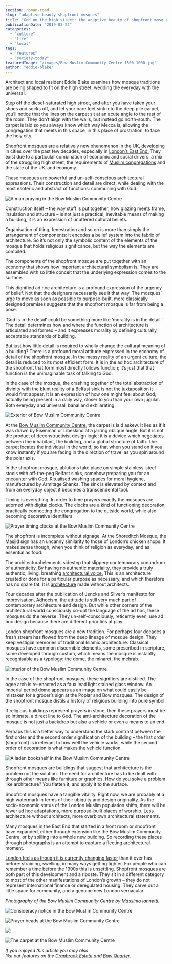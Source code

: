 ```yaml
---
section: roman-road
slug: "adaptive-beauty-shopfront-mosques"
title: "God on the high street: the adaptive beauty of shopfront mosques"
publicationDate: "2019-03-22"
categories: 
  - "culture"
  - "life"
  - "local"
tags: 
  - "features"
  - "society-today"
featuredImage: "/images/Bow-Muslim-Community-Centre-1500-1000.jpg"
author: "eddie-blake"
---
```


Architect and local resident Eddie Blake examines how mosque traditions are being shaped to fit on the high street, wedding the everyday with the universal. 

Step off the diesel-saturated high street, and after you have taken your shoes and socks off, and let your bare feet sink into the deep pile carpet, you’ll notice that the lines on the carpet sit at an acute angle to the rest of the room. They don’t align with the walls, but instead go north-south. The carpet is laid so you always know which way Mecca is, allowing the congregation that meets in this space, in this place of prostration, to face the holy city.

Shopfront mosques are a relatively new phenomenon in the UK, developing in cities over the past few decades, especially in [London’s East End.](https://romanroadlondon.com/artist-ed-gray-painting-east-london/) They exist due to a particular combination of economic and social drivers: a mix of the struggling high street, the requirements of [Muslim congregations](https://romanroadlondon.com/ebadur-rahman-nujum-sports-helping-muslim-athletes-flourish-ramadan/) and the state of the UK land economy.

These mosques are powerful and un-self-conscious architectural expressions. Their construction and detail are direct, while dealing with the most esoteric and abstract of functions: communing with God.

![A man praying in the Bow Muslim Community Centre](/images/Bow-Muslim-Community-Centre-8.jpg)

Construction itself – the way stuff is put together, how glazing meets frame, insulation and structure – is not just a practical, inevitable means of making a building, it is an expression of unuttered cultural beliefs.

Organisation of tiling, fenestration and so on is more than simply the arrangement of components: it encodes a belief system into the fabric of architecture. So it’s not only the symbolic content of the elements of the mosque that holds religious significance, but the way the elements are compiled.

The components of the shopfront mosque are put together with an economy that shows how important architectural symbolism is. They are assembled with so little conceit that the underlying expression comes to the surface.

This dignified ad hoc architecture is a profound expression of the urgency of belief. Not that the designers necessarily see it that way. The mosques’ urge to move as soon as possible to purpose-built, more classically designed premises suggests that the shopfront mosque is far from being a pose.

‘God is in the detail’ could be something more like ‘morality is in the detail.’ The detail determines how and where the function of architecture is articulated and formed – and it expresses morality by defining culturally acceptable standards of building.

But just how little detail is required to wholly change the cultural meaning of a building? There is a profound moral attitude expressed in the economy of detail of the shopfront mosque. In the messy reality of an urgent culture, the detail is reduced to its most efficient form. It is in the ad hoc architecture of the shopfront that form most directly follows function; it’s just that that function is the unimaginable task of talking to God.

In the case of the mosque, the crashing together of the total abstraction of divinity with the blunt reality of a Belfast sink is not the juxtaposition it would first appear. It is an expression of how one might feel about God, actually being present in a daily way, closer to you than your own jugular. Both everyday and universal, banal and exhilarating.

![Exterior of Bow Muslim Community Centre](/images/Bow-Muslim-Community-Centre-1-1024x683.jpg)

At the [Bow Muslim Community Centre](https://romanroadlondon.com/safia-jama-mbe-womens-inclusive-team-interview/), the carpet is laid askew. It lies as if it was drawn by Eisenman or Libeskind at a jarring oblique angle. But it is not the product of deconstructivist design logic; it is a device which negotiates between the inhabitant, the building, and a global structure of faith. The carpet locates the individual in the world, so that when you stand on it you know instantly if you are facing in the direction of travel as you spin around the polar axis.

In the shopfront mosque, ablutions take place on simple stainless-steel stools with off-the-peg Belfast sinks, somehow preparing you for an encounter with God. Ritualised washing spaces for moral hygiene, manufactured by Armitage Shanks. The sink is elevated by context and from an everyday object it becomes a transcendental tool.

Timing is everything. In order to time prayers exactly the mosques are adorned with digital clocks. The clocks are a kind of functioning decoration, practically connecting the congregation to the outside world, while also becoming decorative identifiers.

![Prayer timing clocks at the Bow Muslim Community Centre](/images/Bow-Muslim-Community-Centre-13-1024x683.jpg)

The shopfront is incomplete without signage. At the Shoreditch Mosque, the Masjid sign has an uncanny similarity to those of London’s chicken shops. It makes sense though, when you think of religion as everyday, and as essential as food.

The architectural elements sidestep that slippery contemporary conundrum of authenticity. By having no authentic materiality, they provide a truly authentic, living, breathing [architectural voice.](https://romanroadlondon.com/rosa-rogina-london-festival-architecture-interview/) This is an architecture created or done for a particular purpose as necessary, and which therefore has no spare fat. It is [architecture](https://romanroadlondon.com/rachel-whitereads-house-bows-legacy/) made without architects.

Four decades after the publication of Jencks and Silver’s manifesto for improvisation, Adhocism, the attitude is still very much part of contemporary architecture and design. But while other corners of the architectural world consciously co-opt the language of the ad hoc, these mosques do the reverse. They un-self-consciously, reticently even, use ad hoc design because there are different priorities at play.

London shopfront mosques are a new tradition. For perhaps four decades a fresh stream has flowed from the deep lineage of mosque design. They keep vestigial memories of traditional Islamic architecture. Classical mosques have common discernible elements, some prescribed in scripture, some developed through custom, which means the mosque is instantly recognisable as a typology: the dome, the minaret, the mehrab.

![Interior of the Bow Muslim Community Centre](/images/Bow-Muslim-Community-Centre-12-1024x683.jpg)

In the case of the shopfront mosques, these signifiers are distilled. The ogee arch is re-enacted as a faux lead light stained glass window. An imperial period dome appears as an image on what could easily be mistaken for a grocer’s sign at the Poplar and Bow mosques. The design of the shopfront mosque distils a history of religious building into pure symbol.

If religious buildings represent prayers in stone, then these prayers must be so intimate, a direct line to God. The anti-architecture decoration of the mosque is not just a backdrop but also a vehicle or even a means to an end.

Perhaps this is a better way to understand the stark contrast between the first order and the second order signification of the building – the first order (shopfront) is irrelevant to how well the vehicle works, while the second order of decoration is what makes the vehicle function.

![A laden bookshelf in the Bow Muslim Community Centre](/images/Bow-Muslim-Community-Centre-9-1024x683.jpg)

Shopfront mosques are buildings that suggest that architecture is the problem not the solution. The need for architecture has to be dealt with through other means like furniture or graphics. How do you solve a problem like architecture? You flatten it, and apply it to the surface.

Shopfront mosques have a tangible vitality. Right now, we are probably at a high watermark in terms of their ubiquity and design originality. As the socio-economic status of the London Muslim population shifts, there will be fewer ad hoc adaptations, more purpose-built places of worship. Less architecture without architects, more overblown architectural statements.

Many mosques in the East End that started in a front room or shopfront have expanded, either through extension like the Bow Muslim Community Centre, or by spilling into a whole new building. So recording these places through photographs is an attempt to capture a fleeting architectural moment.

[London feels as though it is currently changing faster](https://romanroadlondon.com/jock-mcfadyen-artist-east-london/) than it ever has before: straining, swelling, in many ways getting tighter. For people who can remember a time before the 1990s this is unsettling. Shopfront mosques are both part of this development and a riposte. They sit in a different category to most of the other manifestations of London’s growth – they do not represent international finance or deregulated housing. They carve out a little space for community, and a genuine new London vernacular.

_Photography of the Bow Muslim Community Centre by [Massimo Iannetti](https://romanroadlondon.com/author/massimo-iannetti/)._

![Consideracy notice in the Bow Muslim Community Centre](/images/Bow-Muslim-Community-Centre-10-1024x683.jpg)

![Prayer beads at the Bow Muslim Community Centre](/images/Bow-Muslim-Community-Centre-11-1024x683.jpg)

![](/images/Bow-Muslim-Community-Centre-4.jpg)

![The carpet at the Bow Muslim Community Centre](/images/Bow-Muslim-Community-Centre-5-1024x683.jpg)

_If you enjoyed this article you may also like our features on the [Cranbrook Estate](https://romanroadlondon.com/cranbrook-estate-history/) and [Bow Quarter](https://romanroadlondon.com/bow-quarter-interiors-anton-rodriguez/)_.


